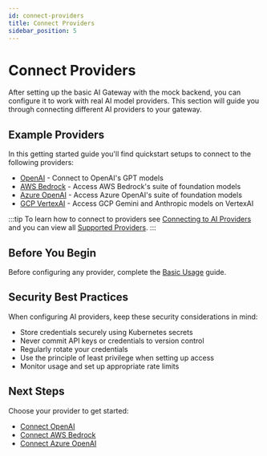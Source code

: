 ```yaml
---
id: connect-providers
title: Connect Providers
sidebar_position: 5
---
```


# Connect Providers

After setting up the basic AI Gateway with the mock backend, you can configure it to work with real AI model providers. This section will guide you through connecting different AI providers to your gateway.

## Example Providers

In this getting started guide you'll find quickstart setups to connect to the following providers:

- [OpenAI](./openai.md) - Connect to OpenAI's GPT models
- [AWS Bedrock](./aws-bedrock.md) - Access AWS Bedrock's suite of foundation models
- [Azure OpenAI](./azure-openai.md) - Access Azure OpenAI's suite of foundation models
- [GCP VertexAI](./gcp-vertexai.md) - Access GCP Gemini and Anthropic models on VertexAI

:::tip
To learn how to connect to providers see [Connecting to AI Providers](/docs/capabilities/llm-integrations/connect-providers) and you can view all [Supported Providers](/docs/capabilities/llm-integrations/supported-providers).
:::

## Before You Begin

Before configuring any provider, complete the [Basic Usage](../basic-usage.md) guide.

## Security Best Practices

When configuring AI providers, keep these security considerations in mind:

- Store credentials securely using Kubernetes secrets
- Never commit API keys or credentials to version control
- Regularly rotate your credentials
- Use the principle of least privilege when setting up access
- Monitor usage and set up appropriate rate limits

## Next Steps

Choose your provider to get started:
- [Connect OpenAI](./openai.md)
- [Connect AWS Bedrock](./aws-bedrock.md)
- [Connect Azure OpenAI](./azure-openai.md)

